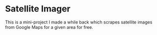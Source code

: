 # Satellite Imager
 
This is a mini-project I made a while back which scrapes satellite images from Google Maps for a given area for free.